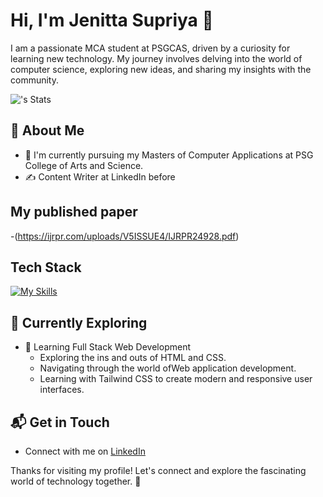 # Hi, I'm Jenitta Supriya 👋

I am a passionate MCA student at PSGCAS, driven by a curiosity for learning new technology. My journey involves delving into the world of computer science, exploring new ideas, and sharing my insights with the community.

![<username>'s Stats](https://github-readme-stats.vercel.app/api?username=jenitta2&theme=vue-dark&show_icons=true&hide_border=true&count_private=true)

## 🚀 About Me

- 🔭 I'm currently pursuing my Masters of Computer Applications at PSG College of Arts and Science.
- ✍️ Content Writer at LinkedIn before

## My published paper
-(https://ijrpr.com/uploads/V5ISSUE4/IJRPR24928.pdf)

## Tech Stack
[![My Skills](https://skillicons.dev/icons?i=js,html,css,java)](https://skillicons.dev)

## 🌱 Currently Exploring

- 🚀 Learning Full Stack Web Development
  - Exploring the ins and outs of HTML and CSS.
  - Navigating through the world ofWeb application development.
  - Learning with Tailwind CSS to create modern and responsive user interfaces.

## 📬 Get in Touch

- Connect with me on [LinkedIn](https://www.linkedin.com/in/jenitta-supriya/)

Thanks for visiting my profile! Let's connect and explore the fascinating world of technology together. 🚀
<!--

- 🔭 I’m currently working on a web based notepad application
- 🌱 I’m currently learning Javascript and Java
- 😄 Pronouns: She / Her
- ⚡ Fun fact: An ambivert who loves and hates people at times
-->
